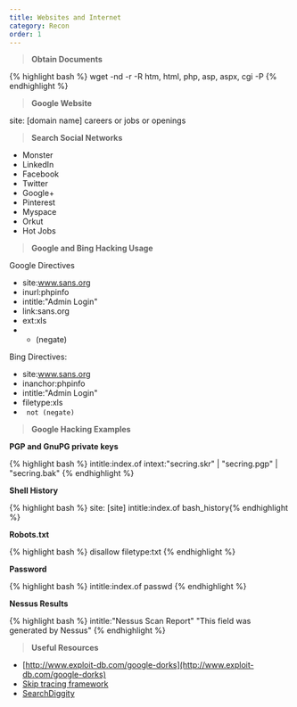 ```yaml
---
title: Websites and Internet 
category: Recon
order: 1
---
```


> **Obtain Documents**
	

{% highlight bash %} wget -nd -r -R htm, html, php, asp, aspx, cgi -P <folder to store data> <target website> {% endhighlight %}

> **Google Website**


site: [domain name] careers or jobs or openings

> **Search Social Networks**

* Monster
* LinkedIn
* Facebook
* Twitter
* Google+
* Pinterest
* Myspace
* Orkut
* Hot Jobs

> **Google and Bing Hacking Usage**

Google Directives
* site:www.sans.org
* inurl:phpinfo
* intitle:"Admin Login"
* link:sans.org
* ext:xls
* - (negate)

Bing Directives: 
* site:www.sans.org
* inanchor:phpinfo
* intitle:"Admin Login"
* filetype:xls
* <code> not (negate) </code>

> **Google Hacking Examples**

**PGP and GnuPG private keys**

{% highlight bash %} intitle:index.of intext:"secring.skr" | "secring.pgp" | "secring.bak" {% endhighlight %}

**Shell History**

{% highlight bash %} site: [site] intitle:index.of bash_history{% endhighlight %}

**Robots.txt**

{% highlight bash %} disallow filetype:txt {% endhighlight %}

**Password**

{% highlight bash %} intitle:index.of passwd {% endhighlight %}

**Nessus Results**

{% highlight bash %} intitle:"Nessus Scan Report" "This field was generated by Nessus" {% endhighlight %}


> **Useful Resources**

* [http://www.exploit-db.com/google-dorks](http://www.exploit-db.com/google-dorks)
* [Skip tracing framework](https://makensi.es/stf/)
* [SearchDiggity](https://www.bishopfox.com/resources/tools/google-hacking-diggity/attack-tools/)



